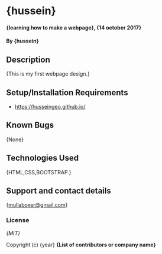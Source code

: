 # {hussein}

#### {learning how to make a webpage}, {14 october 2017}

#### By **{hussein}**

## Description

{This is my first webpage design.}

## Setup/Installation Requirements

* https://husseingeo.github.io/

## Known Bugs

{None}

## Technologies Used

{HTML,CSS,BOOTSTRAP.}

## Support and contact details

{mullaboxer@gmail.com}

### License

*{MIT}*

Copyright (c) {year} **{List of contributors or company name}**
